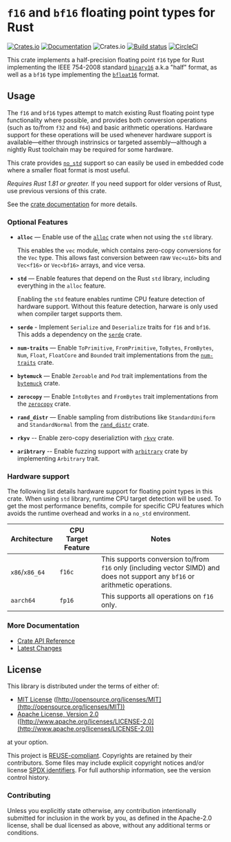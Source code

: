 # `f16` and `bf16` floating point types for Rust
[![Crates.io](https://img.shields.io/crates/v/half.svg)](https://crates.io/crates/half/) [![Documentation](https://docs.rs/half/badge.svg)](https://docs.rs/half/) ![Crates.io](https://img.shields.io/crates/l/half) [![Build status](https://github.com/starkat99/half-rs/actions/workflows/rust.yml/badge.svg?branch=main&event=push)](https://github.com/starkat99/half-rs/actions/workflows/rust.yml) [![CircleCI](https://dl.circleci.com/status-badge/img/gh/starkat99/half-rs/tree/main.svg?style=svg)](https://dl.circleci.com/status-badge/redirect/gh/starkat99/half-rs/tree/main)

This crate implements a half-precision floating point `f16` type for Rust implementing the IEEE
754-2008 standard [`binary16`](https://en.wikipedia.org/wiki/Half-precision_floating-point_format)
a.k.a "half" format, as well as a `bf16` type implementing the
[`bfloat16`](https://en.wikipedia.org/wiki/Bfloat16_floating-point_format) format.

## Usage

The `f16` and `bf16` types attempt to match existing Rust floating point type functionality where possible, and provides both conversion operations (such as to/from `f32` and `f64`) and basic
arithmetic operations. Hardware support for these operations will be used whenever hardware support
is available—either through instrinsics or targeted assembly—although a nightly Rust toolchain may
be required for some hardware.

This crate provides [`no_std`](https://rust-embedded.github.io/book/intro/no-std.html) support so can easily be used in embedded code where a smaller float format is most useful.

*Requires Rust 1.81 or greater.* If you need support for older versions of Rust, use previous 
versions of this crate.

See the [crate documentation](https://docs.rs/half/) for more details.

### Optional Features

- **`alloc`** — Enable use of the [`alloc`](https://doc.rust-lang.org/alloc/) crate when not using
  the `std` library.

  This enables the `vec` module, which contains zero-copy conversions for the `Vec` type. This
  allows fast conversion between raw `Vec<u16>` bits and `Vec<f16>` or `Vec<bf16>` arrays, and vice
  versa.

- **`std`** — Enable features that depend on the Rust `std` library, including everything in the
  `alloc` feature.

  Enabling the `std` feature enables runtime CPU feature detection of hardware support.
  Without this feature detection, harware is only used when compiler target supports them.

- **`serde`** - Implement `Serialize` and `Deserialize` traits for `f16` and `bf16`. This adds a
  dependency on the [`serde`](https://crates.io/crates/serde) crate.

- **`num-traits`** — Enable `ToPrimitive`, `FromPrimitive`, `ToBytes`, `FromBytes`, `Num`, `Float`,
  `FloatCore` and `Bounded` trait implementations from the
  [`num-traits`](https://crates.io/crates/num-traits) crate.

- **`bytemuck`** — Enable `Zeroable` and `Pod` trait implementations from the
  [`bytemuck`](https://crates.io/crates/bytemuck) crate.

- **`zerocopy`** — Enable `IntoBytes` and `FromBytes` trait implementations from the 
  [`zerocopy`](https://crates.io/crates/zerocopy) crate.

- **`rand_distr`** — Enable sampling from distributions like `StandardUniform` and `StandardNormal` 
  from the [`rand_distr`](https://crates.io/crates/rand_distr) crate.

- **`rkyv`** -- Enable zero-copy deserializtion with [`rkyv`](https://crates.io/crates/rkyv) crate.

- **`aribtrary`** -- Enable fuzzing support with [`arbitrary`](https://crates.io/crates/arbitrary) 
  crate by implementing `Arbitrary` trait.

### Hardware support

The following list details hardware support for floating point types in this crate. When using `std`
library, runtime CPU target detection will be used. To get the most performance benefits, compile
for specific CPU features which avoids the runtime overhead and works in a `no_std` environment.

| Architecture | CPU Target Feature | Notes |
| ------------ | ------------------ | ----- |
| `x86`/`x86_64` | `f16c` | This supports conversion to/from `f16` only (including vector SIMD) and does not support any `bf16` or arithmetic operations. |
| `aarch64` | `fp16` | This supports all operations on `f16` only. |

### More Documentation

- [Crate API Reference](https://docs.rs/half/)
- [Latest Changes](CHANGELOG.md)

## License

This library is distributed under the terms of either of:

* [MIT License](LICENSES/MIT.txt)
  ([http://opensource.org/licenses/MIT](http://opensource.org/licenses/MIT))
* [Apache License, Version 2.0](LICENSES/Apache-2.0.txt)
  ([http://www.apache.org/licenses/LICENSE-2.0](http://www.apache.org/licenses/LICENSE-2.0))

at your option.

This project is [REUSE-compliant](https://reuse.software/spec/). Copyrights are retained by their
contributors. Some files may include explicit copyright notices and/or license
[SPDX identifiers](https://spdx.dev/ids/). For full authorship information, see the version control
history.

### Contributing

Unless you explicitly state otherwise, any contribution intentionally submitted for inclusion in the
work by you, as defined in the Apache-2.0 license, shall be dual licensed as above, without any
additional terms or conditions.
